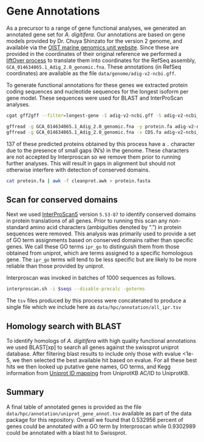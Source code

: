 Gene Annotations
================

As a precursor to a range of gene functional analyses, we generated an
annotated gene set for *A. digitifera*. Our annotations are based on
gene models provided by Dr. Chuya Shinzato for the version 2 genome, and
available via the [OIST marine genomics unit
website](https://marinegenomics.oist.jp/adig/viewer/info?project_id=87).
Since these are provided in the coordinates of their original reference
we performed a [liftOver process](x40.liftover.md) to translate them
into coordinates for the RefSeq assembly,
`GCA_014634065.1_Adig_2.0_genomic.fna`. These annotations (in RefSeq
coordinates) are available as the file `data/genome/adig-v2-ncbi.gff`.

To generate functional annotations for these genes we extracted protein
coding sequences and nucleotide sequences for the longest isoform per
gene model. These sequences were used for BLAST and InterProScan
analyses.

``` bash
cgat gff2gff --filter=longest-gene -I adig-v2-ncbi.gff -S adig-v2-ncbi_longest_gene.gff

gffread -g GCA_014634065.1_Adig_2.0_genomic.fna -y protein.fa adig-v2-ncbi_longest_gene.gff
gffread -g GCA_014634065.1_Adig_2.0_genomic.fna -x CDS.fa adig-v2-ncbi_longest_gene.gff
```

137 of these predicted proteins obtained by this process have a `.`
character due to the presence of small gaps (N’s) in the genome. These
characters are not accepted by Interproscan so we remove them prior to
running further analyses. This will result in gaps in alignment but
should not otherwise interfere with detection of conserved domains.

``` bash
cat protein.fa | awk -f cleanprot.awk > protein.fasta
```

## Scan for conserved domains

Next we used
[InterProScan5](https://www.ebi.ac.uk/interpro/search/sequence/) version
`5.53-87` to identify conserved domains in protein translations of all
genes. Prior to running this scan any non-standard amino acid characters
(ambiguities denoted by “.”) in protein sequences were removed. This
analysis was primarily used to provide a set of GO term assignments
based on conserved domains rather than specific genes. We call these GO
terms `ipr_go` to distinguish them from those obtained from uniprot,
which are terms assigned to a specific homologous gene. The `ipr_go`
terms will tend to be less specific but are likely to be more reliable
than those provided by uniprot.

Interproscan was invoked in batches of 1000 sequences as follows.

``` bash
interproscan.sh -i $seqs --disable-precalc -goterms
```

The `tsv` files produced by this process were concatenated to produce a
single file which we include here as `data/hpc/annotation/all_ipr.tsv`

## Homology search with BLAST

To identify homologs of *A. digitifera* with high quality functional
annotations we used BLAST\[xp\] to search all genes against the
swissprot uniprot database. After filtering blast results to include
only those with evalue &lt;1e-5, we then selected the best available hit
based on evalue. For all these best hits we then looked up putative gene
names, GO terms, and Kegg information from [Uniprot ID
mapping](https://www.uniprot.org/uploadlists/) from UniprotKB AC/ID to
UniprotKB.

## Summary

A final table of annotated genes is provided as the file
`data/hpc/annotation/uniprot_gene_annot.tsv` available as part of the
data package for this repository. Overall we found that 0.532956 percent
of genes could be annotated with a GO term by Interproscan while
0.9302989 could be annotated with a blast hit to Swissprot.
